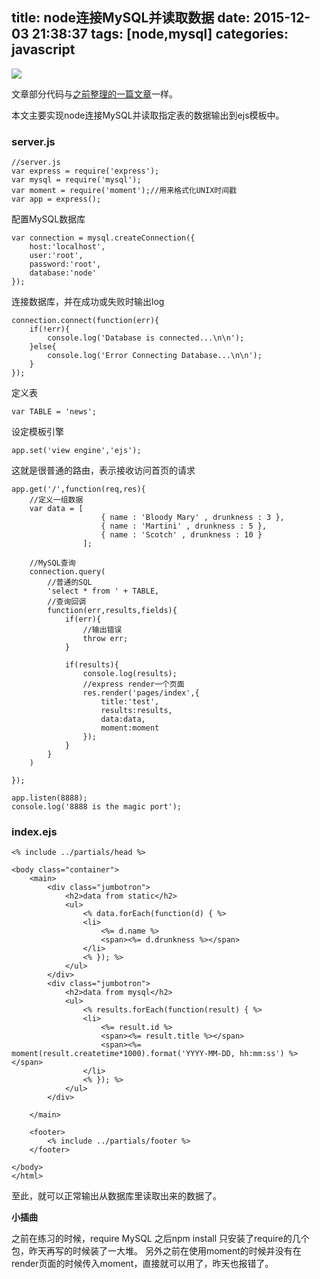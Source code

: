 title: node连接MySQL并读取数据
date: 2015-12-03 21:38:37
tags:  [node,mysql]
categories: javascript
---


![](http://7b1hhm.com1.z0.glb.clouddn.com/hexo201312030901.jpg)

文章部分代码与[之前整理的一篇文章](http://segmentfault.com/a/1190000002995355)一样。

本文主要实现node连接MySQL并读取指定表的数据输出到ejs模板中。

### server.js

```
//server.js
var express = require('express');
var mysql = require('mysql');
var moment = require('moment');//用来格式化UNIX时间戳
var app = express();
```
配置MySQL数据库

```
var connection = mysql.createConnection({
	host:'localhost',
	user:'root',
	password:'root',
	database:'node'
});
```
连接数据库，并在成功或失败时输出log

```
connection.connect(function(err){
	if(!err){
		console.log('Database is connected...\n\n');
	}else{
		console.log('Error Connecting Database...\n\n');
	}
});
```
定义表

```
var TABLE = 'news';
```
设定模板引擎

```
app.set('view engine','ejs');
```
这就是很普通的路由，表示接收访问首页的请求

```
app.get('/',function(req,res){
	//定义一组数据
	var data = [
					{ name : 'Bloody Mary' , drunkness : 3 },
					{ name : 'Martini' , drunkness : 5 },
					{ name : 'Scotch' , drunkness : 10 }
				];

	//MySQL查询
	connection.query(
		//普通的SQL
		'select * from ' + TABLE,
		//查询回调
		function(err,results,fields){
			if(err){
				//输出错误
				throw err;
			}
			
			if(results){
				console.log(results);
				//express render一个页面
				res.render('pages/index',{
					title:'test',
					results:results,
					data:data,
					moment:moment
				});
			}
		}
	)

});

app.listen(8888);
console.log('8888 is the magic port');
```

### index.ejs

```
<% include ../partials/head %>

<body class="container">
	<main>
		<div class="jumbotron">
			<h2>data from static</h2>
			<ul>
				<% data.forEach(function(d) { %>
				<li>
					<%= d.name %>
					<span><%= d.drunkness %></span>
				</li>
			    <% }); %>
			</ul>
		</div>
		<div class="jumbotron">
			<h2>data from mysql</h2>
			<ul>
				<% results.forEach(function(result) { %>
				<li>
					<%= result.id %>
					<span><%= result.title %></span>
					<span><%= moment(result.createtime*1000).format('YYYY-MM-DD, hh:mm:ss') %></span>
				</li>
			    <% }); %>
			</ul>
		</div>
		
	</main>

	<footer>
		<% include ../partials/footer %>
	</footer>
	
</body>
</html>
```
至此，就可以正常输出从数据库里读取出来的数据了。

**小插曲**

之前在练习的时候，require MySQL 之后npm install 只安装了require的几个包，昨天再写的时候装了一大堆。
另外之前在使用moment的时候并没有在render页面的时候传入moment，直接就可以用了，昨天也报错了。

